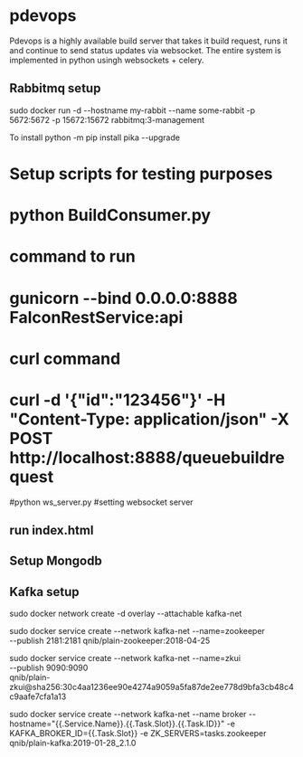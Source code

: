 # pdevops

Pdevops is a highly available build server that takes it build request, runs it and continue to send status updates via websocket. 
The entire system is implemented in python usingh websockets + celery. 


## Rabbitmq setup

sudo docker run -d --hostname my-rabbit --name some-rabbit -p 5672:5672 -p 15672:15672 rabbitmq:3-management




To install 
python -m pip install pika --upgrade

# Setup scripts for testing purposes 
# python BuildConsumer.py 

# command to run
# gunicorn --bind 0.0.0.0:8888 FalconRestService:api

# curl command 
# curl -d '{"id":"123456"}' -H "Content-Type: application/json" -X POST http://localhost:8888/queuebuildrequest

#python ws_server.py 
#setting websocket server


## run index.html 


## Setup Mongodb

## Kafka setup 




sudo docker network create -d overlay --attachable kafka-net

sudo docker service create --network kafka-net --name=zookeeper \
          --publish 2181:2181 qnib/plain-zookeeper:2018-04-25

sudo docker service create --network kafka-net --name=zkui \
          --publish 9090:9090 \
          qnib/plain-zkui@sha256:30c4aa1236ee90e4274a9059a5fa87de2ee778d9bfa3cb48c4c9aafe7cfa1a13


 sudo docker service create --network kafka-net --name broker          --hostname="{{.Service.Name}}.{{.Task.Slot}}.{{.Task.ID}}"          -e KAFKA_BROKER_ID={{.Task.Slot}} -e ZK_SERVERS=tasks.zookeeper          qnib/plain-kafka:2019-01-28_2.1.0












